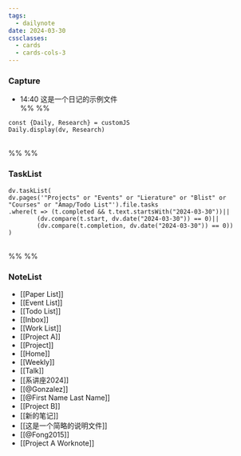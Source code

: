 ```yaml
---
tags:
  - dailynote
date: 2024-03-30
cssclasses:
  - cards
  - cards-cols-3
---
```

### Capture    

- 14:40 这是一个日记的示例文件
<br>%% %%
```dataviewjs
const {Daily, Research} = customJS
Daily.display(dv, Research)
```
<br>%% %%
### TaskList 
```dataviewjs
dv.taskList(
dv.pages('"Projects" or "Events" or "Lierature" or "Blist" or "Courses" or "Amap/Todo List"').file.tasks
.where(t => (t.completed && t.text.startsWith("2024-03-30"))||
		(dv.compare(t.start, dv.date("2024-03-30")) == 0)||
		(dv.compare(t.completion, dv.date("2024-03-30")) == 0))
)
```
<br>%% %%
### NoteList
- [[Paper List]]
- [[Event List]]
- [[Todo List]]
- [[Inbox]]
- [[Work List]]
- [[Project A]]
- [[Project]]
- [[Home]]
- [[Weekly]]
- [[Talk]]
- [[系讲座2024]]
- [[@Gonzalez]]
- [[@First Name Last Name]]
- [[Project B]]
- [[新的笔记]]
- [[这是一个简略的说明文件]]
- [[@Fong2015]]
- [[Project A Worknote]]

